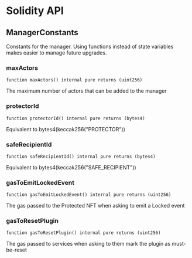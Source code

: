 # Solidity API

## ManagerConstants

Constants for the manager. Using functions instead of state variables makes easier to manage future upgrades.

### maxActors

```solidity
function maxActors() internal pure returns (uint256)
```

The maximum number of actors that can be added to the manager

### protectorId

```solidity
function protectorId() internal pure returns (bytes4)
```

Equivalent to bytes4(keccak256("PROTECTOR"))

### safeRecipientId

```solidity
function safeRecipientId() internal pure returns (bytes4)
```

Equivalent to bytes4(keccak256("SAFE_RECIPIENT"))

### gasToEmitLockedEvent

```solidity
function gasToEmitLockedEvent() internal pure returns (uint256)
```

The gas passed to the Protected NFT when asking to emit a Locked event

### gasToResetPlugin

```solidity
function gasToResetPlugin() internal pure returns (uint256)
```

The gas passed to services when asking to them mark the plugin as must-be-reset

